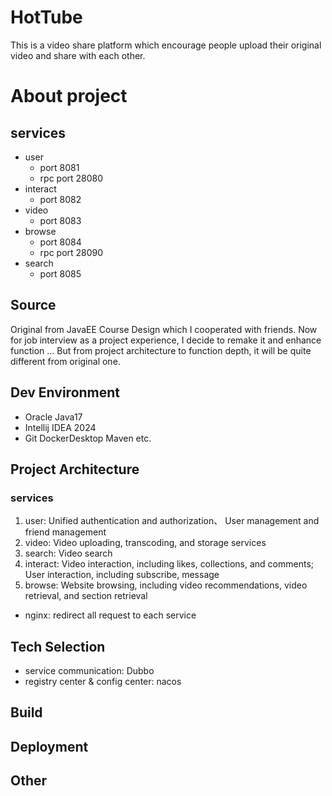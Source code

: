 # HotTube

This is a video share platform which encourage people upload their original video and share with each other.

# About project

## services

- user
  - port 8081
  - rpc port 28080
- interact
  - port 8082
- video
  - port 8083
- browse
  - port 8084
  - rpc port 28090
- search
  - port 8085

## Source

Original from JavaEE Course Design which I cooperated with friends.
Now for job interview as a project experience, I decide to remake it and enhance function ...
But from project architecture to function depth, it will be quite different from original one.

## Dev Environment

- Oracle Java17
- Intellij IDEA 2024
- Git DockerDesktop Maven etc.

## Project Architecture

### services

1. user: Unified authentication and authorization、 User management and friend management
2. video: Video uploading, transcoding, and storage services
3. search: Video search
4. interact: Video interaction, including likes, collections, and comments; User interaction, including subscribe, message
5. browse: Website browsing, including video recommendations, video retrieval, and section retrieval

- nginx: redirect all request to each service

## Tech Selection

- service communication: Dubbo
- registry center & config center: nacos

## Build

## Deployment

## Other
